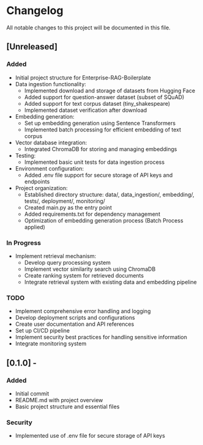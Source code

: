 # Changelog

All notable changes to this project will be documented in this file.

## [Unreleased]

### Added
- Initial project structure for Enterprise-RAG-Boilerplate
- Data ingestion functionality:
  - Implemented download and storage of datasets from Hugging Face
  - Added support for question-answer dataset (subset of SQuAD)
  - Added support for text corpus dataset (tiny_shakespeare)
  - Implemented dataset verification after download
- Embedding generation:
  - Set up embedding generation using Sentence Transformers
  - Implemented batch processing for efficient embedding of text corpus
- Vector database integration:
  - Integrated ChromaDB for storing and managing embeddings
- Testing:
  - Implemented basic unit tests for data ingestion process
- Environment configuration:
  - Added .env file support for secure storage of API keys and endpoints
- Project organization:
  - Established directory structure: data/, data_ingestion/, embedding/, tests/, deployment/, monitoring/
  - Created main.py as the entry point
  - Added requirements.txt for dependency management
  - Optimization of embedding generation process (Batch Process applied)

### In Progress
- Implement retrieval mechanism:
  - Develop query processing system
  - Implement vector similarity search using ChromaDB
  - Create ranking system for retrieved documents
  - Integrate retrieval system with existing data and embedding pipeline

### TODO

- Implement comprehensive error handling and logging
- Develop deployment scripts and configurations
- Create user documentation and API references
- Set up CI/CD pipeline
- Implement security best practices for handling sensitive information
- Integrate monitoring system

## [0.1.0] -

### Added
- Initial commit
- README.md with project overview
- Basic project structure and essential files

### Security
- Implemented use of .env file for secure storage of API keys
